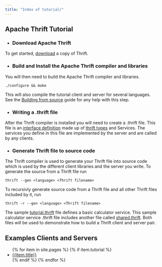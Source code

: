 ```yaml
---
title: "Index of tutorial/"
---
```


## Apache Thrift Tutorial

* ### Download Apache Thrift
To get started, [download](/download) a copy of Thrift.

* ### Build and Install the Apache Thrift compiler and libraries
You will then need to build the Apache Thrift compiler and libraries.

    ./configure && make

This will also compile the tutorial client and server for several languages.
See the [Building from source](/docs/BuildingFromSource) guide for any help with this step.

* ### Writing a .thrift file
After the Thrift compiler is installed you will need to create a .thrift file. This file is an [interface definition](/docs/idl) made up of [thrift types](/docs/types) and Services. The services you define in this file are implemented by the server and are called by any clients.

* ### Generate Thrift file to source code
The Thrift compiler is used to generate your Thrift file into source code which is used by the different client libraries and the server you write. To generate the source from a Thrift file run

    thrift --gen <language> <Thrift filename>

To recursivly generate source code from a Thrift file and all other Thrift files included by it, run

    thrift -r --gen <language> <Thrift filename>

The sample [tutorial.thrift](https://git-wip-us.apache.org/repos/asf?p=thrift.git;a=blob_plain;f=tutorial/tutorial.thrift)
file defines a basic calculator service. This sample calculator service .thrift file includes another file called
[shared.thrift](https://git-wip-us.apache.org/repos/asf?p=thrift.git;a=blob_plain;f=tutorial/shared.thrift).
Both files will be used to demonstrate how to build a Thrift client and server pair.

## Examples Clients and Servers

<ul>
{% for item in site.pages %}
{% if item.tutorial %}
  <li><a href="{{item.url}}">{{item.title}}</a></li>
{% endif %}
{% endfor %}
</ul>

